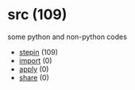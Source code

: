 # src (109)
some python and non-python codes

+ [stepin](stepin/README.md) (109)
+ [import](import/README.md) (0)
+ [apply](apply/README.md) (0)
+ [share](share/README.md) (0)
